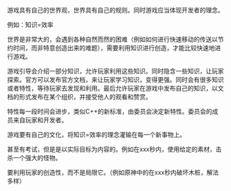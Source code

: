 游戏具有自己的世界观，世界具有自己的规则。同时游戏应当体现开发者的理念。

例如：知识=效率

世界是非常大的，会遇到各种自然而然的困难（例如如何进行快速移动的传送以节约时间，而非特意创造出来的难题），需要利用知识进行创造，才能比较快速地进行游戏。

游戏引导会介绍一部分知识，允许玩家利用这些知识。同时隐含一些知识，让玩家探索。官方可以发布官方文档，来让玩家学习知识，变得更强。同时会有很多知识或者特性，等待玩家去发现和利用。最后允许玩家在游戏中发布自己的知识，以文档的形式发布在某个组织，并接受他人的观看和赞赏。

特性每一段时间会进步，类似C++的新标准，由委员会决定新特性。委员会的成员来自玩家和开发者。

游戏要有自己的文化，将知识=效率的理念灌输在每一个新事物上。

甚至有考试，但是是以实际目标为内容的。例如在xxx秒内，使用给定的素材，击杀一个强大的怪物。

要利用玩家的创造性，而不是局限它。（例如原神中的在xxx秒内破坏木桩，解法多样）